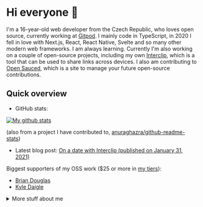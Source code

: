 # Hi everyone :wave:

I'm a 16-year-old web developer from the Czech Republic, who loves open source, currently working at [Gitpod](https://gitpod.io/).
I mainly code in TypeScript, in 2020 I fell in love with Next.js, React, React Native, Svelte and so many other modern web frameworks. I am always learning. Currently I'm also
working on a couple of open-source projects, including my own
[Interclip](https://github.com/interclip/interclip), which is a tool
that can be used to share links across devices. I also am contributing
to [Open Sauced](https://github.com/open-sauced/open-sauced), which is a site to
manage your future open-source contributions.

## Quick overview
* GitHub stats:  
<a href="https://github.com/anuraghazra/github-readme-stats">
  <img align="center" src="https://github-readme-stats.anuraghazra1.vercel.app/api?username=filiptronicek&show_icons=true&line_height=27&include_all_commits=true" alt="My github stats" />
</a>  

 (also from a project I have contributed to, [anuraghazra/github-readme-stats](https://github.com/anuraghazra/github-readme-stats))
* Latest blog post: <a class="post" href="https://blog.trnck.dev/iclipdates/">On a date with Interclip (published on January 31, 2021)</a>

Biggest supporters of my OSS work ($25 or more in [my tiers](https://github.com/sponsors/filiptronicek/)):
* [Brian Douglas](https://github.com/bdougie) 
* [Kyle Daigle](https://github.com/kdaigle)

<details>
<summary>
  More stuff about me
</summary>

### What I do

I do Open Source. In fact, I do Open Source so much, that 95% of my work on
GitHub is free and open to everyone. I am really passionate about doing web
development, it is in my opinion the best combination of logical programming and
(sometimes) beautiful design.

## My skills 📜

### Web technologies

- JavaScript
  ([LinkedIn Assesments Certified](https://www.linkedin.com/in/filiptronicek/))
- TypeScript
- Next.js
- Prisma
- HTML, CSS
  ([Microsoft Certified](https://www.youracclaim.com/badges/6d5a4a58-c895-4d7e-a725-db1441e9d979/public_url))
- SCSS
- Node.js ([LinkedIn Assesments Certified](https://www.linkedin.com/in/filiptronicek/))
- Deno
- WordPress
  ([LinkedIn Assesments Certified](https://www.linkedin.com/in/filiptronicek/))
- PHP
- MySQL
- Microsoft Azure ([AZ 900 Certification](https://www.credly.com/badges/1da5ef87-dc8f-4aeb-8870-c19d0e020895/public_url))

### Application Development

- Python ([Microsoft Certified](https://www.youracclaim.com/badges/46b260a8-ef2c-41a3-9f61-aa0920eab84a/public_url))
- C++ (sort of)

### Productivity utilities

- Microsoft Office - I am a Certified
  [Excel](https://www.youracclaim.com/badges/36154164-82b5-4fbf-b65c-c152af720245/public_url)
  and
  [Word](https://www.youracclaim.com/badges/6f4eee1d-3379-4a8b-b846-35762708d4b8/public_url)
  Expert

### Languages 🌐

| Language      | Proficiency                                                               |
| ------------- | ------------------------------------------------------------------------- |
| English (duh) | C2 ([EFSET certified](https://www.efset.org/cert/5P5Pp1))                 |
| German        | B1 ([DSD Certificate](https://www.goethe.de/en/spr/kup/prf/prf/gb1.html)) |
| Czech         | Native language                                                           |

## What I'm currently learning 📚

- Diving into VS Code's code base

## My own dictionary 📕:

| Word / abreviation | Meaning                                                | Note                                             |
| ------------------ | ------------------------------------------------------ | ------------------------------------------------ |
| FFO                | Fífa Friendly Office (a place where I can work safely) | Idea by [@aellopos](https://github.com/aellopos) |

</details>
